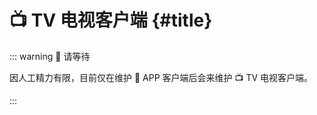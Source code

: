 # 📺 TV 电视客户端 {#title}

::: warning 👷&nbsp;请等待

因人工精力有限，目前仅在维护&nbsp;📱&nbsp;APP&nbsp;客户端后会来维护&nbsp;📺&nbsp;TV&nbsp;电视客户端。

:::
